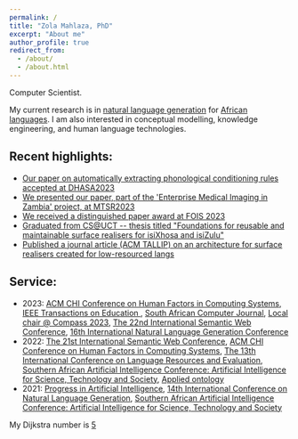 ```yaml
---
permalink: /
title: "Zola Mahlaza, PhD"
excerpt: "About me"
author_profile: true
redirect_from: 
  - /about/
  - /about.html
---
```


Computer Scientist.

My current research is in [natural language generation](https://en.wikipedia.org/wiki/Natural_language_generation) for [African languages](https://en.wikipedia.org/wiki/Languages_of_Africa). I am also interested in conceptual modelling, knowledge engineering, and human language technologies.

## Recent highlights:

- [Our paper on automatically extracting phonological conditioning rules accepted at DHASA2023](https://dh2023.digitalhumanities.org.za/schedule/)
- [We presented our paper, part of the 'Enterprise Medical Imaging in Zambia' project, at MTSR2023](http://www.mtsr-conf.org/programme)
- [We received a distinguished paper award at FOIS 2023](https://sit.uct.ac.za/articles/2023-07-30-distinguished-paper-award-fois2023-conference)
- [Graduated from CS@UCT -- thesis titled "Foundations for reusable and maintainable surface realisers for isiXhosa and isiZulu"](/files/Thesis.pdf)
- [Published a journal article (ACM TALLIP) on an architecture for surface realisers created for low-resourced langs](https://dl.acm.org/doi/abs/10.1145/3567594) 


## Service:

- 2023: [ACM CHI Conference on Human Factors in Computing Systems](https://chi2023.acm.org/), [IEEE Transactions on Education ](https://ieeexplore.ieee.org/xpl/RecentIssue.jsp?punumber=13), [South African Computer Journal](https://sacj.cs.uct.ac.za/), [Local chair @ Compass 2023](https://compass.acm.org/), [The 22nd International Semantic Web Conference](https://iswc2023.semanticweb.org/), [16th International Natural Language Generation Conference](https://inlg2023.github.io/)
- 2022: [The 21st International Semantic Web Conference](https://iswc2022.semanticweb.org/), [ACM CHI Conference on Human Factors in Computing Systems](https://chi2022.acm.org/), [The 13th International Conference on Language Resources and Evaluation](https://lrec2022.lrec-conf.org/en/), [Southern African Artificial Intelligence Conference: Artificial Intelligence for Science, Technology and Society](https://2021.sacair.org.za/), [Applied ontology](https://www.iospress.com/catalog/journals/applied-ontology)
- 2021: [Progress in Artificial Intelligence](https://www.springer.com/journal/13748/), [14th International Conference on Natural Language Generation](https://inlg2021.github.io), [Southern African Artificial Intelligence Conference: Artificial Intelligence for Science, Technology and Society](https://2021.sacair.org.za/)

My Dijkstra number is [5](https://www.csauthors.net/distance/zola-mahlaza/edsger-w-dijkstra)